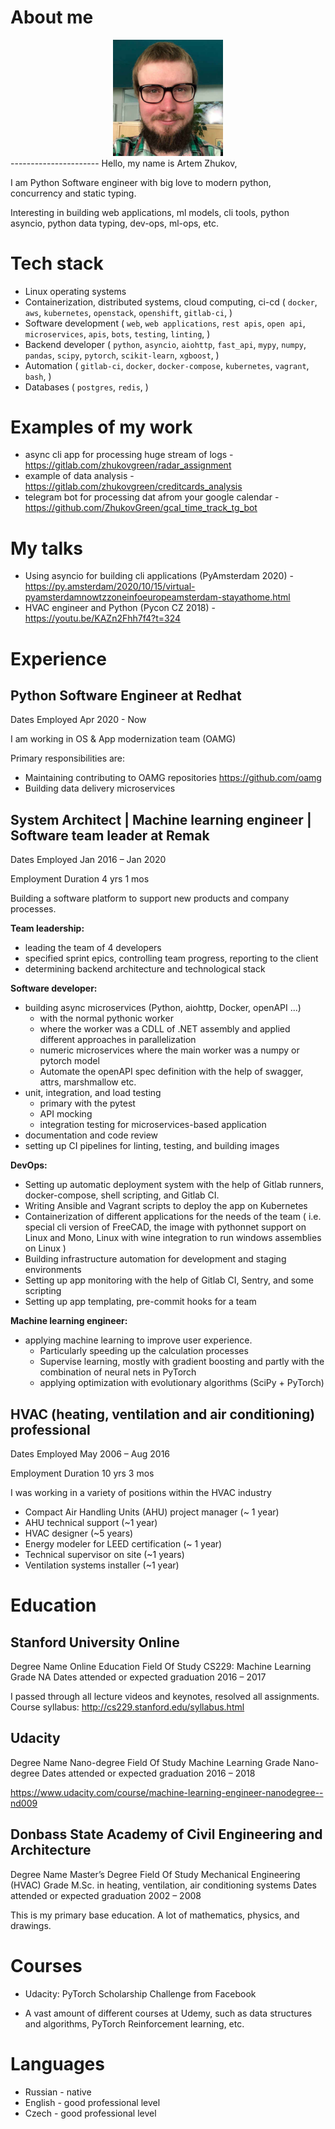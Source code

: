 # About me
<link rel="stylesheet" href="https://cdnjs.cloudflare.com/ajax/libs/font-awesome/4.7.0/css/font-awesome.min.css">
<div style="width:35%; margin:0 auto">
   <img src="./me.jpg">
   <a href="https://t.me/zhukovgreen" class="fa fa-telegram fa-2x"></a>
   <a href="https://twitter.com/zhukovgreen" class="fa fa-twitter fa-2x"></a>
   <a href="https://github.com/zhukovgreen" class="fa fa-github fa-2x"></a>
   <a href="https://gitlab.com/zhukovgreen" class="fa fa-gitlab fa-2x"></a>
   <a href="https://stackoverflow.com/users/4351027/artem-zhukov" class="fa fa-stack-overflow fa-2x"></a>
   <a href="https://www.linkedin.com/in/artem-zhukov-0556b422/" class="fa fa-linkedin fa-2x"></a>
   <a href="mailto:iam@zhukovgreen.pro" class="fa fa-envelope-open fa-2x"></a>
   <a href="https://whereby.com/zhukovgreen" class="fa fa-video-camera fa-2x"></a>
</div>
----------------------
Hello, my name is Artem Zhukov,

I am Python Software engineer with big love to modern python, concurrency and
static typing.

Interesting in building web applications, ml models, cli tools, python asyncio,
python data typing, dev-ops, ml-ops, etc.

# Tech stack

- Linux operating systems
- Containerization, distributed systems, cloud computing, ci-cd (
  `docker`, `aws`, `kubernetes`, `openstack`, `openshift`, `gitlab-ci`,
  )
- Software development (
  `web`, `web applications`, `rest apis`, `open api`, `microservices`, `apis`,
  `bots`, `testing`, `linting`,
  )
- Backend developer (
  `python`, `asyncio`, `aiohttp`, `fast_api`, `mypy`,
  `numpy`, `pandas`, `scipy`, `pytorch`, `scikit-learn`, `xgboost`,
  )
- Automation (
  `gitlab-ci`,  `docker`, `docker-compose`,
  `kubernetes`, `vagrant`, `bash`,
  )
- Databases (
  `postgres`, `redis`,
  )

# Examples of my work

- async cli app for processing huge stream of logs - <https://gitlab.com/zhukovgreen/radar_assignment>
- example of data analysis - <https://gitlab.com/zhukovgreen/creditcards_analysis>
- telegram bot for processing dat afrom your google calendar - <https://github.com/ZhukovGreen/gcal_time_track_tg_bot>

# My talks

- Using asyncio for building cli applications (PyAmsterdam 2020) - <https://py.amsterdam/2020/10/15/virtual-pyamsterdamnowtzzoneinfoeuropeamsterdam-stayathome.html>
- HVAC engineer and Python (Pycon CZ 2018) - <https://youtu.be/KAZn2Fhh7f4?t=324>

# Experience

## Python Software Engineer at Redhat

Dates Employed Apr 2020 - Now

I am working in OS & App modernization team (OAMG)

Primary responsibilities are:
- Maintaining contributing to OAMG repositories <https://github.com/oamg>
- Building data delivery microservices


## System Architect | Machine learning engineer | Software team leader at Remak

Dates Employed Jan 2016 – Jan 2020

Employment Duration 4 yrs 1 mos

Building a software platform to support new products and company processes.


**Team leadership:**
- leading the team of 4 developers
- specified sprint epics, controlling team progress, reporting to the client
- determining backend architecture and technological stack

**Software developer:**
- building async microservices (Python, aiohttp, Docker, openAPI ...)
  - with the normal pythonic worker
  - where the worker was a CDLL of .NET assembly and applied
    different approaches in parallelization
  - numeric microservices where the main worker was a numpy or pytorch model
  - Automate the openAPI spec definition with the help of swagger, attrs,
    marshmallow etc.
- unit, integration, and load testing
  - primary with the pytest
  - API mocking
  - integration testing for microservices-based application
- documentation and code review
- setting up CI pipelines for linting, testing, and building images

**DevOps:**
- Setting up automatic deployment system with the help of Gitlab runners,
  docker-compose, shell scripting, and Gitlab CI.
- Writing Ansible and Vagrant scripts to deploy the app on Kubernetes
- Containerization of different applications for the needs of the team (
  i.e. special cli version of FreeCAD, the image with pythonnet support on
  Linux and Mono, Linux with wine integration to run windows assemblies on
  Linux
  )
- Building infrastructure automation for development and staging environments
- Setting up app monitoring with the help of Gitlab CI, Sentry, and some scripting
- Setting up app templating, pre-commit hooks for a team

**Machine learning engineer:**
- applying machine learning to improve user experience.
  - Particularly speeding up the calculation processes
  - Supervise learning, mostly with gradient boosting and partly with the
    combination of neural nets in PyTorch
  - applying optimization with evolutionary algorithms (SciPy + PyTorch)

## HVAC (heating, ventilation and air conditioning) professional

Dates Employed May 2006 – Aug 2016

Employment Duration 10 yrs 3 mos

I was working in a variety of positions within the HVAC industry
- Compact Air Handling Units (AHU) project manager (~ 1 year)
- AHU technical support (~1 year)
- HVAC designer (~5 years)
- Energy modeler for LEED certification (~ 1 year)
- Technical supervisor on site (~1 years)
- Ventilation systems installer (~1 year)

# Education

## Stanford University Online

Degree Name Online Education
Field Of Study CS229: Machine Learning
Grade NA
Dates attended or expected graduation 2016 – 2017

I passed through all lecture videos and keynotes, resolved all assignments.
Course syllabus: <http://cs229.stanford.edu/syllabus.html>

## Udacity

Degree Name Nano-degree
Field Of Study Machine Learning
Grade Nano-degree
Dates attended or expected graduation 2016 – 2018

<https://www.udacity.com/course/machine-learning-engineer-nanodegree--nd009>


## Donbass State Academy of Civil Engineering and Architecture

Degree Name Master’s Degree
Field Of Study Mechanical Engineering (HVAC)
Grade M.Sc. in heating, ventilation, air conditioning systems
Dates attended or expected graduation 2002 – 2008

This is my primary base education. A lot of mathematics, physics, and drawings.


# Courses

- Udacity: PyTorch Scholarship Challenge from Facebook

- A vast amount of different courses at Udemy, such as data structures and
  algorithms, PyTorch Reinforcement learning, etc.

# Languages
- Russian - native
- English - good professional level
- Czech - good professional level

